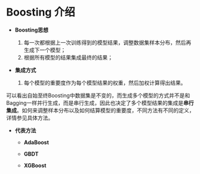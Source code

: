 # Boosting 介绍

+ **Boosting思想**

   1. 每一次都根据上一次训练得到的模型结果，调整数据集样本分布，然后再生成下一个模型；
   2. 根据所有模型的结果集成最终的结果；
  
+ **集成方式**

   1. 每个模型的重要度作为每个模型结果的权重，然后加权计算得出结果。
   
 可以看出自始至终Boosting中数据集是不变的，而生成多个模型的方式并不是和Bagging一样并行生成，而是串行生成，因此也决定了多个模型结果的集成是**串行集成**。如何来调整样本分布以及如何结算模型的重要度，不同方法有不同的定义，详情参见具体方法。
+ **代表方法**

   + **AdaBoost**
   
   + **GBDT**
   
   + **XGBoost**


